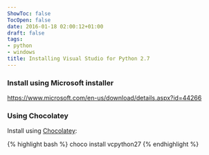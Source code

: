 ```yaml
---
ShowToc: false
TocOpen: false
date: 2016-01-18 02:00:12+01:00
draft: false
tags:
- python
- windows
title: Installing Visual Studio for Python 2.7
---
```


### Install using Microsoft installer

https://www.microsoft.com/en-us/download/details.aspx?id=44266

### Using Chocolatey

Install using [Chocolatey](https://chocolatey.org/packages/vcpython27):

{% highlight bash %}
choco install vcpython27
{% endhighlight %}